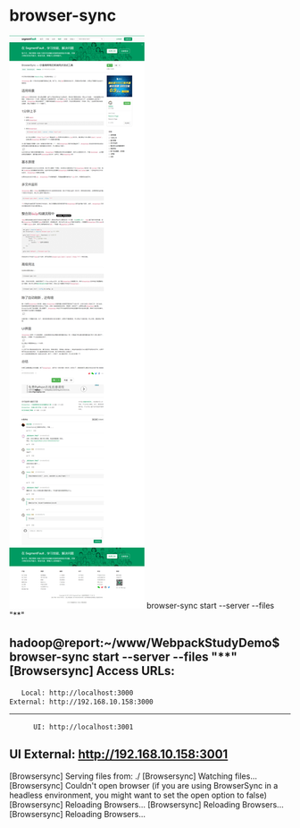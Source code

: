 # browser-sync

![screenshot](BrowserSync你值得拥有的前端同步测试工具.png)
browser-sync start --server --files "**"

hadoop@report:~/www/WebpackStudyDemo$ browser-sync start --server --files "**"
[Browsersync] Access URLs:
 ---------------------------------------
       Local: http://localhost:3000
    External: http://192.168.10.158:3000
 ---------------------------------------
          UI: http://localhost:3001
 UI External: http://192.168.10.158:3001
 ---------------------------------------
[Browsersync] Serving files from: ./
[Browsersync] Watching files...
[Browsersync] Couldn't open browser (if you are using BrowserSync in a headless environment, you might want to set the open option to false)
[Browsersync] Reloading Browsers...
[Browsersync] Reloading Browsers...
[Browsersync] Reloading Browsers...
